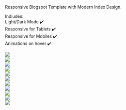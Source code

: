 Responsive Blogspot Template with Modern Index Design.

Indludes:<br/>
  Light/Dark Mode ✔️ <br/>
  Responsive for Tablets ✔️<br/>
  Responsive for Mobiles ✔️ <br/>
  Animations on hover ✔️<br/>

![](previewImages/1st.png)<br/>
![](previewImages/2nd.png)<br/>
![](previewImages/3rd.png)<br/>
![](previewImages/4th.png)<br/>
![](previewImages/5th.png)<br/>
![](previewImages/6th.png)<br/>
![](previewImages/7th.png)<br/>
![](previewImages/8th.png)<br/>
![](previewImages/10th.png)<br/>
![](previewImages/11th.png)<br/>
![](previewImages/9th.png)<br/>

